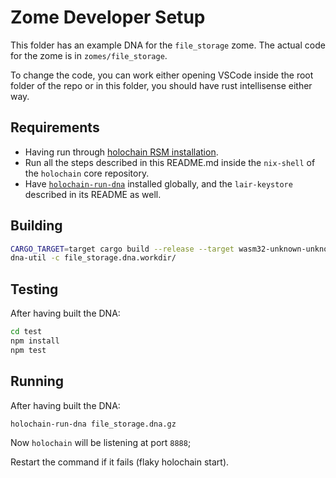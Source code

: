 # Zome Developer Setup

This folder has an example DNA for the `file_storage` zome. The actual code for the zome is in `zomes/file_storage`.

To change the code, you can work either opening VSCode inside the root folder of the repo or in this folder, you should have rust intellisense either way.

## Requirements

- Having run through [holochain RSM installation](https://github.com/holochain/holochain-dna-build-tutorial).
- Run all the steps described in this README.md inside the `nix-shell` of the `holochain` core repository.
- Have [`holochain-run-dna`](https://www.npmjs.com/package/@holochain-open-dev/holochain-run-dna) installed globally, and the `lair-keystore` described in its README as well.

## Building

```bash
CARGO_TARGET=target cargo build --release --target wasm32-unknown-unknown
dna-util -c file_storage.dna.workdir/
```

## Testing

After having built the DNA:

```bash
cd test
npm install
npm test
```

## Running

After having built the DNA:

```bash
holochain-run-dna file_storage.dna.gz
```

Now `holochain` will be listening at port `8888`;

Restart the command if it fails (flaky holochain start).
